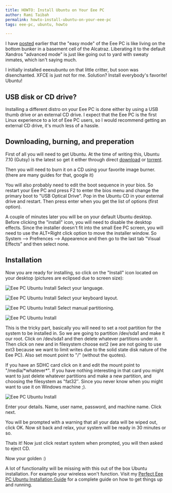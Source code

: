 ```yaml
---
title: HOWTO: Install Ubuntu on Your Eee PC
author: Rami Taibah
permalink: howto-install-ubuntu-on-your-eee-pc
tags: eee-pc, ubuntu, howto

---
```

I have [posted]({filename}/blog/2008-02-06-eee-pcfinally.markdown) earlier that the "easy mode" of the Eee PC is like living on the bottom bunker in a basement cell of the Alcatraz. Liberating it to the default Xandros "advanced mode" is just like going out to yard with sweaty inmates, which isn't saying much.

I initially installed eeexubuntu on that little critter, but soon was disenchanted. XFCE is just not for me. Solution? Install everybody's favorite! Ubuntu!

## USB disk or CD drive?

Installing a different distro on your Eee PC is done either by using a USB thumb drive or an external CD drive. I expect that the Eee PC is the first Linux experience to a lot of Eee PC users, so I would recommend getting an external CD drive, it's much less of a hassle.

## Downloading, burning, and preperation

First of all you will need to get Ubuntu. At the time of writing this, Ubuntu 7.10 (Gutsy) is the latest so get it either through direct [download](http://www.ubuntu.com/getubuntu/download) or [torrent](http://torrent.ubuntu.com:6969/file?info\_hash=%ED%8A%B7%FB%3AL%D3Nd%8EH%A4%0F%8F%DD%97%A4%F5%40%D2).

Then you will need to burn it on a CD using your favorite image burner. (there are many guides for that, google it)

You will also probably need to edit the boot sequence in your bios. So restart your Eee PC and press F2 to enter the bios menu and change the primary boot to "USB Optical Drive". Pop in the Ubuntu CD in your external drive and restart. Then press enter when you get the list of options (first option).

A couple of minutes later you will be on your default Ubuntu desktop. Before clicking the "install" icon, you will need to disable the desktop effects. Since the installer doesn't fit into the small Eee PC screen, you will need to use the ALT+Right click option to move the installer window. So System --> Prefrences --> Appearence and then go to the last tab "Visual Effects" and then select none.

## Installation

Now you are ready for installing, so click on the "Install" icon located on your desktop (pictures are eclipsed due to screen size):

![Eee PC Ubuntu Install]({filename}/images/install-ubuntu-on-eee-pc-1.png)
Select your language.

![Eee PC Ubuntu Install]({filename}/images/install-ubuntu-on-eee-pc-2.png)
Select your keyboard layout.

![Eee PC Ubuntu Install]({filename}/images/install-ubuntu-on-eee-pc-3.png)
Select manual partitioning.

![Eee PC Ubuntu Install]({filename}/images/install-ubuntu-on-eee-pc-4.png)

This is the tricky part, basically you will need to set a root partition for the system to be installed in. So we are going to partition /dev/sda1 and make it our root. Click on /dev/sda1 and then delete whatever partitions under it. Then click on new and in filesystem choose ext2 (we are not going to use ext3 because we want to limit writes due to the solid state disk nature of the Eee PC). Also set mount point to "/" (without the quotes).

If you have an SDHC card click on it and edit the mount point to "/media/\*whatever\*". If you have nothing interesting in that card you might want to just delete whatever partitions and make a new partition, and choosing the filesystem as "fat32″. Since you never know when you might want to use it on Windows machine ;).

![Eee PC Ubuntu Install]({filename}/images/install-ubuntu-on-eee-pc-5.png)

Enter your details. Name, user name, password, and machine name. Click next.

You will be prompted with a warning that all your data will be wiped out, click OK. Now sit back and relax, your system will be ready in 30 minutes or so.

Thats it! Now just click restart system when prompted, you will then asked to eject CD.

Now your golden :)

A lot of functionality will be missing with this out of the box Ubuntu installation. For example your wireless won't function. Visit my [Perfect Eee PC Ubuntu Installation Guide]({filename}/blog/2008-02-21-howto-your-perfect-ubuntu-on-your-perfect-eee-pc.markdown) for a complete guide on how to get things up and running.
